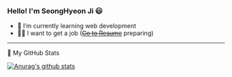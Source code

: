 ### Hello! I'm SeongHyeon Ji 😃

- 🌱 I’m currently learning web development
- 🧑‍💻 I want to get a job (~~<a href="https://www.notion.so/1fa8c2a21dff4cefaa6ec030c64c0e91">Go to Resume</a>~~ preparing)

<!--
**Kkaemi/Kkaemi** is a ✨ _special_ ✨ repository because its `README.md` (this file) appears on your GitHub profile.

Here are some ideas to get you started:

- 🔭 I’m currently working on ...
- 🌱 I’m currently learning ...
- 👯 I’m looking to collaborate on ...
- 🤔 I’m looking for help with ...
- 💬 Ask me about ...
- 📫 How to reach me: ...
- 😄 Pronouns: ...
- ⚡ Fun fact: ...
-->

<!--
[![Top Langs](https://github-readme-stats.vercel.app/api/top-langs/?username=Kkaemi&layout=compact&?exclude_repo=particle,kkaemi.github.io)](https://github.com/anuraghazra/github-readme-stats)
-->

----

👀 My GitHub Stats

[![Anurag's github stats](https://github-readme-stats.vercel.app/api?username=Kkaemi&hide=issues,contribs&show_icons=true&theme=vue-dark)](https://github.com/anuraghazra/github-readme-stats)
